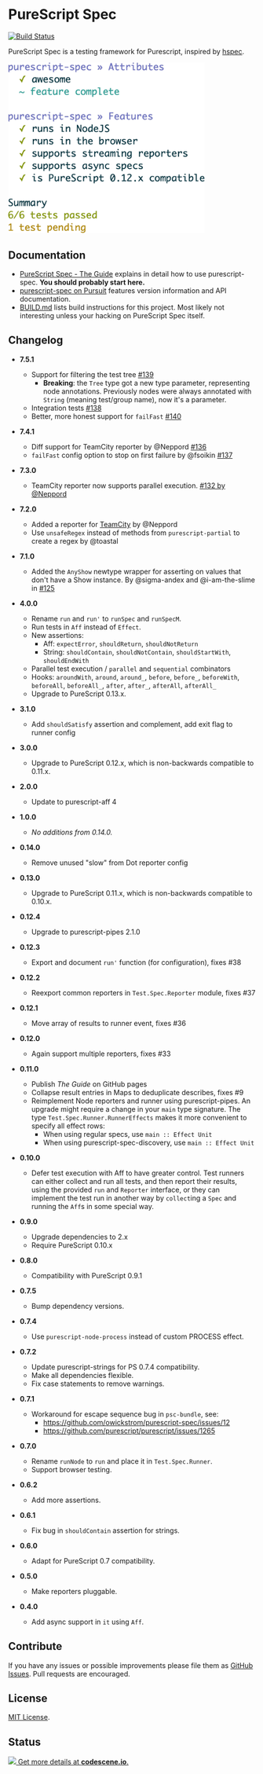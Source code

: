 # PureScript Spec

[![Build Status](https://github.com/purescript-spec/purescript-spec/workflows/CI/badge.svg?branch=master)](https://github.com/purescript-spec/purescript-spec/actions?query=workflow%3ACI+branch%3Amaster)

PureScript Spec is a testing framework for Purescript, inspired by
[hspec](http://hspec.github.io/).

<img src="https://raw.githubusercontent.com/purescript-spec/purescript-spec/master/example.png" width="400" />

## Documentation

* [PureScript Spec - The Guide](https://purescript-spec.github.io/purescript-spec/) explains
in detail how to use purescript-spec. **You should probably start here.**
* [purescript-spec on Pursuit](https://pursuit.purescript.org/packages/purescript-spec)
  features version information and API documentation.
* [BUILD.md](BUILD.md) lists build instructions for this project. Most
  likely not interesting unless your hacking on PureScript Spec itself.

## Changelog

* **7.5.1**
  * Support for filtering the test tree [#139](https://github.com/purescript-spec/purescript-spec/pull/139)
    * **Breaking**: the `Tree` type got a new type parameter, representing node
      annotations. Previously nodes were always annotated with `String` (meaning
      test/group name), now it's a parameter.
  * Integration tests [#138](https://github.com/purescript-spec/purescript-spec/pull/138)
  * Better, more honest support for `failFast` [#140](https://github.com/purescript-spec/purescript-spec/pull/140)

* **7.4.1**
  * Diff support for TeamCity reporter by @Neppord [#136](https://github.com/purescript-spec/purescript-spec/pull/136)
  * `failFast` config option to stop on first failure by @fsoikin [#137](https://github.com/purescript-spec/purescript-spec/pull/137)

* **7.3.0**
  * TeamCity reporter now supports parallel execution. [#132 by @Neppord](https://github.com/purescript-spec/purescript-spec/pull/132)

* **7.2.0**
  * Added a reporter for [TeamCity](https://www.jetbrains.com/teamcity/) by @Neppord
  * Use `unsafeRegex` instead of methods from `purescript-partial` to create a regex by @toastal

* **7.1.0**
  * Added the `AnyShow` newtype wrapper for asserting on values that don't have a Show instance.
    By @sigma-andex and @i-am-the-slime in [#125](https://github.com/purescript-spec/purescript-spec/pull/125)

* **4.0.0**
  * Rename `run` and `run'` to `runSpec` and `runSpecM`.
  * Run tests in `Aff` instead of `Effect`.
  * New assertions:
    - Aff: `expectError`, `shouldReturn`, `shouldNotReturn`
    - String: `shouldContain`, `shouldNotContain`, `shouldStartWith`,
      `shouldEndWith`
  * Parallel test execution / `parallel` and `sequential` combinators
  * Hooks: `aroundWith`, `around`, `around_`, `before`, `before_`, `beforeWith`,
    `beforeAll`, `beforeAll_`, `after`, `after_`, `afterAll`, `afterAll_`
  * Upgrade to PureScript 0.13.x.
* **3.1.0**
  * Add `shouldSatisfy` assertion and complement, add exit flag to runner config
* **3.0.0**
  * Upgrade to PureScript 0.12.x, which is non-backwards compatible to 0.11.x.
* **2.0.0**
  * Update to purescript-aff 4
* **1.0.0**
  * _No additions from 0.14.0._
* **0.14.0**
  * Remove unused "slow" from Dot reporter config
* **0.13.0**
  * Upgrade to PureScript 0.11.x, which is non-backwards compatible to 0.10.x.
* **0.12.4**
  * Upgrade to purescript-pipes 2.1.0
* **0.12.3**
  * Export and document `run'` function (for configuration), fixes #38
* **0.12.2**
  * Reexport common reporters in `Test.Spec.Reporter` module, fixes #37
* **0.12.1**
  * Move array of results to runner event, fixes #36
* **0.12.0**
  * Again support multiple reporters, fixes #33
* **0.11.0**
  * Publish *The Guide* on GitHub pages
  * Collapse result entries in Maps to deduplicate describes, fixes #9
  * Reimplement Node reporters and runner using purescript-pipes. An upgrade
    might require a change in your `main` type signature. The type
    `Test.Spec.Runner.RunnerEffects` makes it more convenient to specify all
    effect rows:
    * When using regular specs, use `main :: Effect Unit`
    * When using purescript-spec-discovery, use `main :: Effect Unit`
* **0.10.0**
  * Defer test execution with Aff to have greater control. Test runners can
    either collect and run all tests, and then report their results, using
    the provided `run` and `Reporter` interface, or they can implement the
    test run in another way by `collect`ing a `Spec` and running the `Aff`s in
    some special way.
* **0.9.0**
  * Upgrade dependencies to 2.x
  * Require PureScript 0.10.x
* **0.8.0**
  * Compatibility with PureScript 0.9.1
* **0.7.5**
  * Bump dependency versions.
* **0.7.4**
  * Use `purescript-node-process` instead of custom PROCESS effect.
* **0.7.2**
  * Update purescript-strings for PS 0.7.4 compatibility.
  * Make all dependencies flexible.
  * Fix case statements to remove warnings.
* **0.7.1**
  * Workaround for escape sequence bug in `psc-bundle`, see:
    * https://github.com/owickstrom/purescript-spec/issues/12
    * https://github.com/purescript/purescript/issues/1265
* **0.7.0**
  * Rename `runNode` to `run` and place it in `Test.Spec.Runner`.
  * Support browser testing.
* **0.6.2**
  * Add more assertions.
* **0.6.1**
  * Fix bug in `shouldContain` assertion for strings.
* **0.6.0**
  * Adapt for PureScript 0.7 compatibility.
* **0.5.0**
  * Make reporters pluggable.
* **0.4.0**
  * Add async support in `it` using `Aff`.

## Contribute

If you have any issues or possible improvements please file them as
[GitHub Issues](https://github.com/purescript-spec/purescript-spec/issues). Pull
requests are encouraged.

## License

[MIT License](LICENSE.md).

## Status

[![](https://codescene.io/projects/124/status.svg) Get more details at **codescene.io**.](https://codescene.io/projects/124/jobs/latest-successful/results)
